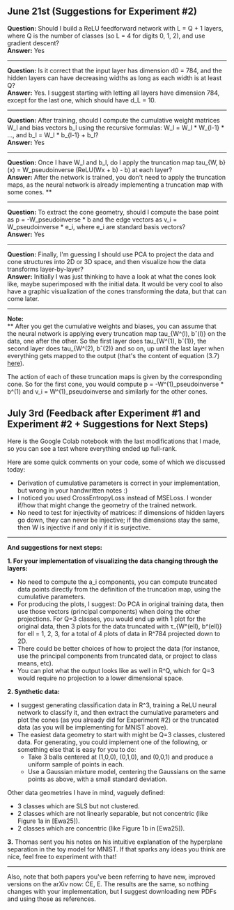 ## June 21st (Suggestions for Experiment #2)

**Question:** Should I build a ReLU feedforward network with L = Q + 1 layers, where Q is the number of classes (so L = 4 for digits 0, 1, 2), and use gradient descent?  
**Answer:** Yes

---

**Question:** Is it correct that the input layer has dimension d0 = 784, and the hidden layers can have decreasing widths as long as each width is at least Q?  
**Answer:** Yes. I suggest starting with letting all layers have dimension 784, except for the last one, which should have d_L = 10.

---

**Question:** After training, should I compute the cumulative weight matrices W_l and bias vectors b_l using the recursive formulas: W_l = W_l * W_{l-1} * ..., and b_l = W_l * b_{l-1} + b_l?  
**Answer:** Yes

---

**Question:** Once I have W_l and b_l, do I apply the truncation map tau_{W, b}(x) = W_pseudoinverse (ReLU(Wx + b) - b) at each layer?  
**Answer:** After the network is trained, you don't need to apply the truncation maps, as the neural network is already implementing a truncation map with some cones. **

---

**Question:** To extract the cone geometry, should I compute the base point as p = -W_pseudoinverse * b and the edge vectors as v_i = W_pseudoinverse * e_i, where e_i are standard basis vectors?  
**Answer:** Yes

---

**Question:** Finally, I'm guessing I should use PCA to project the data and cone structures into 2D or 3D space, and then visualize how the data transforms layer-by-layer?  
**Answer:** Initially I was just thinking to have a look at what the cones look like, maybe superimposed with the initial data. It would be very cool to also have a graphic visualization of the cones transforming the data, but that can come later.

---

**Note:**  
** After you get the cumulative weights and biases, you can assume that the neural network is applying every truncation map tau_{W^(l), bˆ(l)} on the data, one after the other. So the first layer does tau_{W^(1), bˆ(1)}, the second layer does tau_{W^(2), bˆ(2)} and so on, up until the last layer when everything gets mapped to the output (that's the content of equation (3.7) [here](https://arxiv.org/pdf/2405.07098)). 

The action of each of these truncation maps is given by the corresponding cone. So for the first cone, you would compute p = -W^(1)_pseudoinverse * b^(1) and v_i = W^(1)_pseudoinverse and similarly for the other cones.


## July 3rd (Feedback after Experiment #1 and Experiment #2 + Suggestions for Next Steps)

Here is the Google Colab notebook with the last modifications that I made, so you can see a test where everything ended up full-rank.

Here are some quick comments on your code, some of which we discussed today:  
- Derivation of cumulative parameters is correct in your implementation, but wrong in your handwritten notes :)  
- I noticed you used CrossEntropyLoss instead of MSELoss. I wonder if/how that might change the geometry of the trained network.  
- No need to test for injectivity of matrices: if dimensions of hidden layers go down, they can never be injective; if the dimensions stay the same, then W is injective if and only if it is surjective.

---

**And suggestions for next steps:**

**1. For your implementation of visualizing the data changing through the layers:**  
- No need to compute the a_i components, you can compute truncated data points directly from the definition of the truncation map, using the cumulative parameters.  
- For producing the plots, I suggest: Do PCA in original training data, then use those vectors (principal components) when doing the other projections. For Q=3 classes, you would end up with 1 plot for the original data, then 3 plots for the data truncated with τ_{W^(ell), b^(ell)} for ell = 1, 2, 3, for a total of 4 plots of data in R^784 projected down to 2D.  
- There could be better choices of how to project the data (for instance, use the principal components from truncated data, or project to class means, etc).  
- You can plot what the output looks like as well in R^Q, which for Q=3 would require no projection to a lower dimensional space.

**2. Synthetic data:**  
- I suggest generating classification data in R^3, training a ReLU neural network to classify it, and then extract the cumulative parameters and plot the cones (as you already did for Experiment #2) or the truncated data (as you will be implementing for MNIST above).  
- The easiest data geometry to start with might be Q=3 classes, clustered data. For generating, you could implement one of the following, or something else that is easy for you to do:  
  - Take 3 balls centered at (1,0,0), (0,1,0), and (0,0,1) and produce a uniform sample of points in each.  
  - Use a Gaussian mixture model, centering the Gaussians on the same points as above, with a small standard deviation.

Other data geometries I have in mind, vaguely defined:  
- 3 classes which are SLS but not clustered.  
- 2 classes which are not linearly separable, but not concentric (like Figure 1a in [Ewa25]).  
- 2 classes which are concentric (like Figure 1b in [Ewa25]).

**3.** Thomas sent you his notes on his intuitive explanation of the hyperplane separation in the toy model for MNIST. If that sparks any ideas you think are nice, feel free to experiment with that!

---

Also, note that both papers you've been referring to have new, improved versions on the arXiv now: CE, E. The results are the same, so nothing changes with your implementation, but I suggest downloading new PDFs and using those as references.
